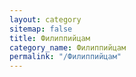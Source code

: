 ```yaml
---
layout: category
sitemap: false
title: Филиппийцам
category_name: Филиппийцам
permalink: "/Филиппийцам"
---
```

